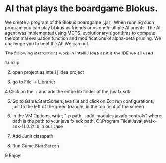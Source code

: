 # AI that plays the boardgame Blokus.

We create a program of the Blokus boardgame (.jar). When running such program you can play blokus vs friends or vs one/multiple AI agents.
The AI agent was implemented using MCTS, evolutionary algorithms to compute the optimal evaluation function and modifications of alpha-beta pruning. 
We challenge you to beat the AI! We can not.



The following instructions work in IntelliJ Idea as it is the IDE we all used

1.unzip

2. open project as intelli j idea project

3. go to File -> Libraries 

4 Click on the + and add the entire lib folder of the javafx sdk

5. Go to Game.StartScreen.java file and click on Edit run configurations, just to the left of the 
green triangle, in the top right of the screen

6. In the VM Options, write, 
"-p path --add-modules javafx.controls"
where path is the path to your java fx sdk path, C:\Program Files\Java\javafx-sdk-11.0.2\lib in our case

7. Add Junit classpath

8. Run Game.StartScreen

9 Enjoy!
